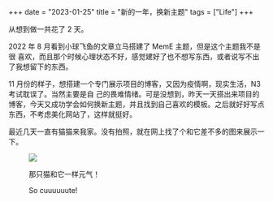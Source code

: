 +++
date = "2023-01-25"
title = "新的一年，换新主题"
tags = ["Life"]
+++

从想到做一共花了 2 天。

<!--more-->

2022 年 8 月看到小球飞鱼的文章立马搭建了 MemE 主题，但是这个主题我不是很
喜欢，而且那个时候心理状态不好，感觉建好了也不想写东西，或者说写不出了我想留下的东西。<br/>

11 月份的样子，想搭建一个专门展示项目的博客，又因为疫情啊，现实生活，N3 考试耽误了。当然主要是自
己的畏难情绪。可是没想到，昨天一天搭出来项目的博客，今天又成功学会如何换新主题，并且找到自己喜欢的模板。之后就好好写点东西，不考虑美化网站了，这样就挺好。<br/>

最近几天一直有猫猫来我家。没有拍照，就在网上找了个和它差不多的图来展示一下。<br/>

<figure>
  <img src="https://images.unsplash.com/photo-1543852786-1cf6624b9987?ixlib=rb-4.0.3&ixid=MnwxMjA3fDB8MHxwaG90by1wYWdlfHx8fGVufDB8fHx8&auto=format&fit=crop&w=1974&q=80" />
  <p>那只猫和它一样元气！</p>
  <figcaption>So cuuuuuute!</figcaption>
</figure>
